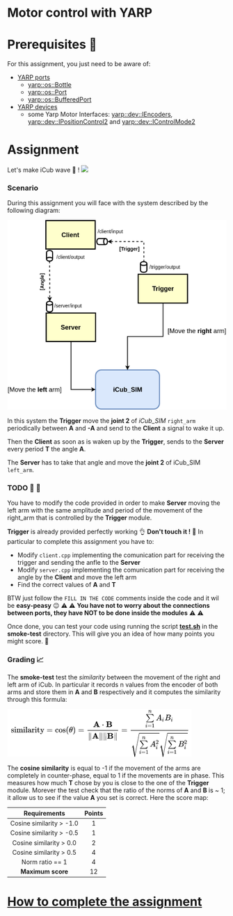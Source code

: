 Motor control with YARP
=======================
# Prerequisites :closed_book:
For this assignment, you just need to be aware of:
- [YARP ports](http://www.yarp.it/note_ports.html)
    - [yarp::os::Bottle](http://www.yarp.it/classyarp_1_1os_1_1Bottle.html)
    - [yarp::os::Port](http://www.yarp.it/classyarp_1_1os_1_1Port.html)
    - [yarp::os::BufferedPort](http://www.yarp.it/classyarp_1_1os_1_1BufferedPort.html)
- [YARP devices](http://www.yarp.it/yarpdev.html)
    - some Yarp Motor Interfaces: [yarp::dev::IEncoders](http://www.yarp.it/classyarp_1_1dev_1_1IEncoders.html), [yarp::dev::IPositionControl2](http://www.yarp.it/classyarp_1_1dev_1_1IPositionControl2.html) and [yarp::dev::IControlMode2](http://www.yarp.it/classyarp_1_1dev_1_1IControlMode2.html)
# Assignment
Let's make iCub wave :wave: !
![](waving.gif)
### Scenario
During this assignment you will face with the system described by the following diagram:

![](misc/MotorControlAssignment.png)


In this system the **Trigger** move the **joint 2** of *iCub_SIM* `right_arm` periodically between **A** and **-A** and send to the **Client** a signal to wake it up. 

Then the **Client** as soon as is waken up by the **Trigger**, sends to the **Server** every period **T** the angle **A**.

The **Server** has to take that angle and move the **joint 2** of iCub_SIM `left_arm`.  

### TODO :wrench: :nut_and_bolt:
You have to modify the code provided in order to make **Server** moving the left arm with the same amplitude and period of the movement of the right_arm that is controlled by the **Trigger** module.

**Trigger** is already provided perfectly working :ok_hand: **Don't touch it !** :knife:
In particular to complete this assignment you have to:
- Modify `client.cpp` implementing the comunication part for receiving the trigger and sending the anfle to the **Server**
- Modify `server.cpp` implementing the comunication part for receiving the angle by the **Client** and move the left arm
- Find the correct values of **A** and **T**

BTW just follow the `FILL IN THE CODE` comments inside the code and it wil be **easy-peasy** :wink:
:warning: :warning: **You have not to worry about the connections between ports, they have NOT to be done inside the modules** :warning: :warning:

Once done, you can test your code using running the script [**test.sh**](https://github.com/vvv-school/vvv-school.github.io/blob/master/instructions/how-to-run-smoke-tests.md) in the **smoke-test** directory. This will give you an idea of how many points you might score. :muscle:


### Grading :chart_with_upwards_trend:

The **smoke-test** test the *similarity* between the movement of the right and left arm of iCub.
In particular it records n values from the encoder of both arms and store them in **A** and **B** respectively and it computes the similarity through this formula:


![](misc/cosineSimilarity.png)


The **cosine similarity** is equal to -1 if the movement of the arms are completely in counter-phase, equal to 1 if the movements are in phase.
This measures how much **T** chose by you is close to the one of the **Trigger** module.
Morever the test check that the ratio of the norms of **A** and **B** is ~ 1; it allow us to see if the value **A** you set is correct.
Here the score map:


| Requirements             | Points |
|:------------------------:|:-:|
| Cosine similarity > -1.0 | 1 |
| Cosine similarity > -0.5 | 1 |
| Cosine similarity >  0.0 | 2 |
| Cosine similarity >  0.5 | 4 |
| Norm ratio == 1          | 4 |
| **Maximum score** | 12 |

# [How to complete the assignment](https://github.com/vvv-school/vvv-school.github.io/blob/master/instructions/how-to-complete-assignments.md)



